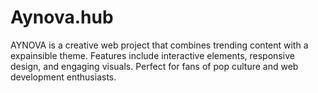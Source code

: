 # Aynova.hub
AYNOVA is a creative web project that combines trending content with a  expainsible theme. Features include interactive elements, responsive design, and engaging visuals. Perfect for fans of pop culture and web development enthusiasts.
